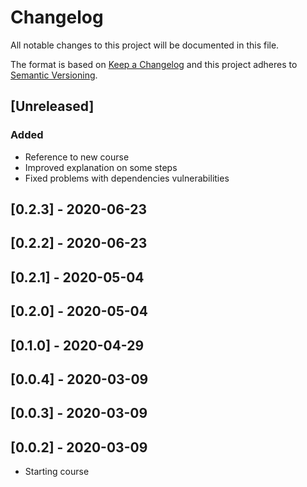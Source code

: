 # Changelog

All notable changes to this project will be documented in this file.

The format is based on [Keep a Changelog](http://keepachangelog.com/en/1.0.0/)
and this project adheres to [Semantic Versioning](http://semver.org/spec/v2.0.0.html).

## [Unreleased]
### Added
- Reference to new course
- Improved explanation on some steps
- Fixed problems with dependencies vulnerabilities

## [0.2.3] - 2020-06-23

## [0.2.2] - 2020-06-23

## [0.2.1] - 2020-05-04

## [0.2.0] - 2020-05-04

## [0.1.0] - 2020-04-29

## [0.0.4] - 2020-03-09

## [0.0.3] - 2020-03-09

## [0.0.2] - 2020-03-09
- Starting course
